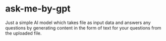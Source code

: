 # ask-me-by-gpt

Just a simple AI model which takes file as input data and answers any questions by generating content in the form of text for your questions from the uploaded file.
